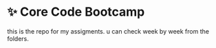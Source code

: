 # ✨ Core Code Bootcamp

this is the repo for my assigments. u can check week by week from the folders.
